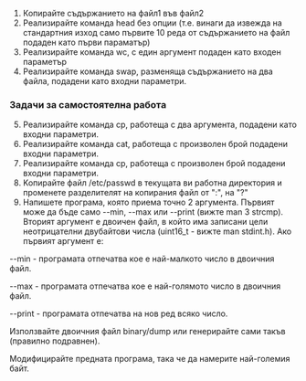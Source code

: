 1. Копирайте съдържанието на файл1 във файл2
2. Реализирайте команда head без опции (т.е. винаги да извежда на стандартния изход само първите 10 реда от съдържанието на файл подаден като първи параматър)
3. Реализирайте команда wc, с един аргумент подаден като входен параметър
4. Реализирайте команда swap, разменяща съдържанието на два файла, подадени като входни параметри.

### Задачи за самостоятелна работа
5. Реализирайте команда cp, работеща с два аргумента, подадени като входни параметри.
6. Реализирайте команда cat, работеща с произволен брой подадени входни параметри.
7. Реализирайте команда cp, работеща с произволен брой подадени входни параметри.
8. Koпирайте файл /etc/passwd в текущата ви работна директория и променете разделителят на копирания файл от ":", на "?"
9. Напишете програма, която приема точно 2 аргумента. Първият може да бъде само --min, --max или --print (вижте man 3 strcmp). Вторият аргумент е двоичен файл,
в който има записани цели неотрицателни двубайтови числа (uint16_t - вижте man stdint.h). Ако първият аргумент е:

--min - програмата отпечатва кое е най-малкото число в двоичния файл.

--max - програмата отпечатва кое е най-голямото число в двоичния файл.

--print - програмата отпечатва на нов ред всяко число.

Използвайте двоичния файл binary/dump или генерирайте сами такъв (правилно подравнен).

Модифицирайте предната програма, така че да намерите най-големия байт.
